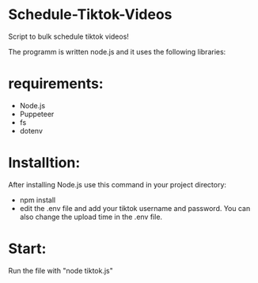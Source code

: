 # Schedule-Tiktok-Videos
Script to bulk schedule tiktok videos!

The programm is written node.js and it uses the following libraries: 

# requirements:
+ Node.js
+ Puppeteer 
+ fs
+ dotenv

# Installtion:
After installing Node.js use this command in your project directory:

+ npm install
+ edit the .env file and add your tiktok username and password. You can also change the upload time in the .env file.

# Start:
Run the file with "node tiktok.js"